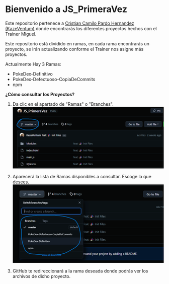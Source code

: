 # Bienvenido a JS_PrimeraVez

Este repositorio pertenece a [Cristian Camilo Pardo Hernandez (KazeVentum)](https://github.com/KazeVentum) donde encontrarás los diferentes proyectos hechos con el Trainer Miguel.


Este repositorio está dividido en ramas, en cada rama encontrarás un proyecto, se irán actualizando conforme el Trainer nos asigne más proyectos.

Actualmente Hay 3 Ramas:

- PokeDex-Definitivo
- PokeDex-Defectuoso-CopiaDeCommits
- npm

**¿Cómo consultar los Proyectos?**

1. Da clic en el apartado de "Ramas" o "Branches".
   ![Insertar imagen](Resources/Captura%20de%20pantalla%202023-09-27%20193815.png)

2. Aparecerá la lista de Ramas disponibles a consultar. Escoge la que desees.
   ![Insertar imagen](Resources/Captura%20de%20pantalla%202023-09-27%20194235.png)

3. GitHub te redireccionará a la rama deseada donde podrás ver los archivos de dicho proyecto.
